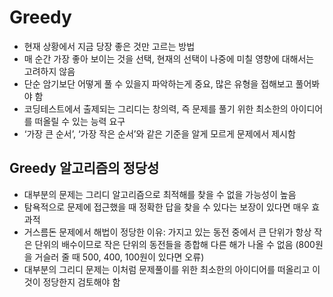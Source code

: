 # Greedy

- 현재 상황에서 지금 당장 좋은 것만 고르는 방법
- 매 순간 가장 좋아 보이는 것을 선택, 현재의 선택이 나중에 미칠 영향에 대해서는 고려하지 않음
- 단순 암기보단 어떻게 풀 수 있을지  파악하는게 중요, 많은 유형을 접해보고 풀어봐야 함
- 코딩테스트에서 출제되는 그리디는 창의력, 즉 문제를 풀기 위한 최소한의 아이디어를 떠올릴 수 있는 능력 요구
- ‘가장 큰 순서’, ‘가장 작은 순서’와 같은 기준을 알게 모르게 문제에서 제시함 

## Greedy 알고리즘의 정당성

- 대부분의 문제는 그리디 알고리즘으로 최적해를 찾을 수 없을 가능성이 높음
- 탐욕적으로 문제에 접근했을 때 정확한 답을 찾을 수 있다는 보장이 있다면 매우 효과적
- 거스름돈 문제에서 해법이 정당한 이유: 가지고 있는 동전 중에서 큰 단위가 항상 작은 단위의 배수이므로 작은 단위의 동전들을 종합해 다른 해가 나올 수 없음 (800원을 거슬러 줄 때 500, 400, 100원이 있다면 오류)
- 대부분의 그리디 문제는 이처럼 문제풀이를 위한 최소한의 아이디어를 떠올리고 이것이 정당한지 검토해야 함

